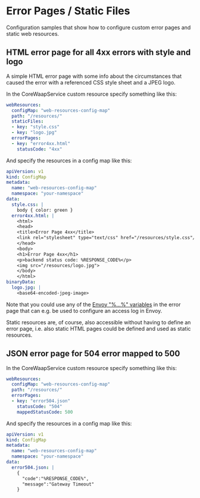 # Error Pages / Static Files

Configuration samples that show how to configure custom error pages and static web resources.

## HTML error page for all 4xx errors with style and logo

A simple HTML error page with some info about the circumstances that caused the error with a referenced CSS style sheet and a JPEG logo.

In the CoreWaapService custom resource specify something like this:

```yaml
webResources:
  configMap: "web-resources-config-map"
  path: "/resources/"
  staticFiles:
  - key: "style.css"
  - key: "logo.jpg"
  errorPages:
  - key: "error4xx.html"
    statusCode: "4xx"
```

And specify the resources in a config map like this:

```yaml
apiVersion: v1
kind: ConfigMap
metadata:
  name: "web-resources-config-map"
  namespace: "your-namespace"
data:
  style.css: |
    body { color: green }
  error4xx.html: |
    <html>
    <head>
    <title>Error Page 4xx</title>
    <link rel="stylesheet" type="text/css" href="/resources/style.css"/>
    </head>
    <body>
    <h1>Error Page 4xx</h1>
    <p>backend status code: %RESPONSE_CODE%</p>
    <img src="/resources/logo.jpg">
    </body>
    </html>
binaryData:
  logo.jpg: |
    <base64-encoded-jpeg-image>
```

Note that you could use any of the [Envoy "%...%" variables](https://www.envoyproxy.io/docs/envoy/latest/configuration/observability/access_log/usage) in the error page that can e.g. be used to configure an access log in Envoy.

Static resources are, of course, also accessible without having to define an error page, i.e. also static HTML pages could be defined and used as static resources.

## JSON error page for 504 error mapped to 500

In the CoreWaapService custom resource specify something like this:

```yaml
webResources:
  configMap: "web-resources-config-map"
  path: "/resources/"
  errorPages:
  - key: "error504.json"
    statusCode: "504"
    mappedStatusCode: 500
```

And specify the resources in a config map like this:

```yaml
apiVersion: v1
kind: ConfigMap
metadata:
  name: "web-resources-config-map"
  namespace: "your-namespace"
data:
  error504.json: |
    {
      "code":"%RESPONSE_CODE%",
      "message":"Gateway Timeout"
    }
```
